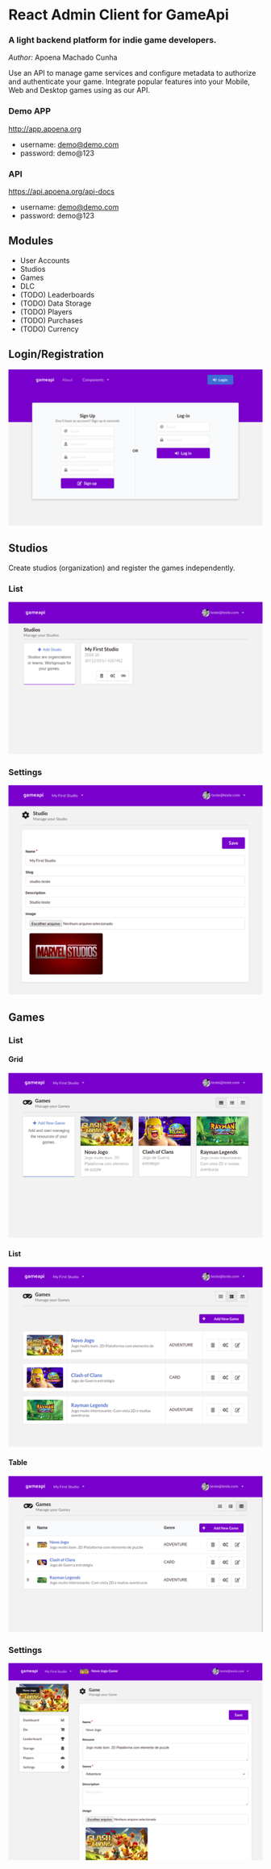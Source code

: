 # React Admin Client for GameApi

### A light backend platform for indie game developers.

*Author:* Apoena Machado Cunha

Use an API to manage game services and configure metadata to authorize and authenticate your game. Integrate popular features into your Mobile, Web and Desktop games using as our API.

### Demo APP

http://app.apoena.org
- username: demo@demo.com
- password: demo@123

### API

https://api.apoena.org/api-docs
- username: demo@demo.com
- password: demo@123

## Modules

- User Accounts
- Studios
- Games
- DLC
- (TODO) Leaderboards
- (TODO) Data Storage
- (TODO) Players
- (TODO) Purchases
- (TODO) Currency

## Login/Registration
![](./thumbs/gameapi-login.png)

## Studios
Create studios (organization) and register the games independently.

### List

![](./thumbs/gameapi-studios.png)

### Settings

![](./thumbs/gameapi-studio-settings.png)

## Games

### List

#### Grid
![](./thumbs/gameapi-games-grid.png)

#### List
![](./thumbs/gameapi-games-list.png)

#### Table
![](./thumbs/gameapi-games-table.png)

### Settings
![](./thumbs/gameapi-games-settings.png)
